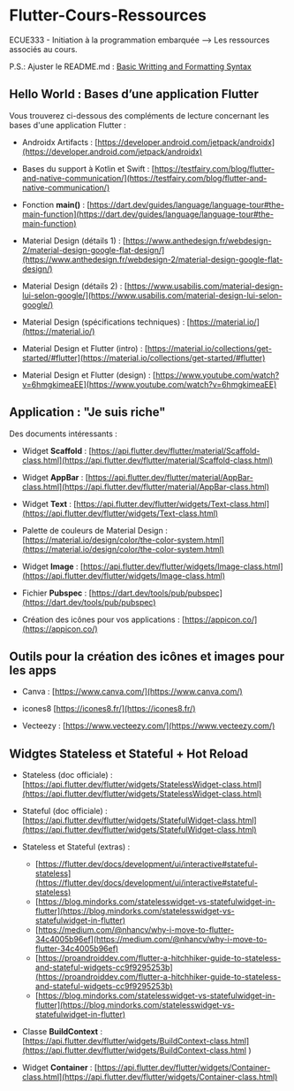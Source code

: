 # Flutter-Cours-Ressources
ECUE333 - Initiation à la programmation embarquée --> Les ressources associés au cours.

P.S.: Ajuster le README.md : [Basic Writting and Formatting Syntax](https://docs.github.com/en/github/writing-on-github/basic-writing-and-formatting-syntax)

## Hello World : Bases d’une application Flutter

Vous trouverez ci-dessous des compléments de lecture concernant les bases d'une application Flutter :

- Androidx Artifacts : [https://developer.android.com/jetpack/androidx](https://developer.android.com/jetpack/androidx)

- Bases du support à Kotlin et Swift : [https://testfairy.com/blog/flutter-and-native-communication/](https://testfairy.com/blog/flutter-and-native-communication/)

- Fonction __main()__ : [https://dart.dev/guides/language/language-tour#the-main-function](https://dart.dev/guides/language/language-tour#the-main-function)

- Material Design (détails 1) : [https://www.anthedesign.fr/webdesign-2/material-design-google-flat-design/](https://www.anthedesign.fr/webdesign-2/material-design-google-flat-design/)

- Material Design (détails 2) : [https://www.usabilis.com/material-design-lui-selon-google/](https://www.usabilis.com/material-design-lui-selon-google/)

- Material Design (spécifications techniques) : [https://material.io/](https://material.io/)

- Material Design et Flutter (intro) : [https://material.io/collections/get-started/#flutter](https://material.io/collections/get-started/#flutter)

- Material Design et Flutter (design) : [https://www.youtube.com/watch?v=6hmgkimeaEE](https://www.youtube.com/watch?v=6hmgkimeaEE)

## Application : "Je suis riche"

Des documents intéressants :

- Widget __Scaffold__ : [https://api.flutter.dev/flutter/material/Scaffold-class.html](https://api.flutter.dev/flutter/material/Scaffold-class.html)

- Widget __AppBar__ : [https://api.flutter.dev/flutter/material/AppBar-class.html](https://api.flutter.dev/flutter/material/AppBar-class.html)

- Widget __Text__ : [https://api.flutter.dev/flutter/widgets/Text-class.html](https://api.flutter.dev/flutter/widgets/Text-class.html)

- Palette de couleurs de Material Design : [https://material.io/design/color/the-color-system.html](https://material.io/design/color/the-color-system.html)

- Widget __Image__ : [https://api.flutter.dev/flutter/widgets/Image-class.html](https://api.flutter.dev/flutter/widgets/Image-class.html)

- Fichier __Pubspec__ : [https://dart.dev/tools/pub/pubspec](https://dart.dev/tools/pub/pubspec)

- Création des icônes pour vos applications : [https://appicon.co/](https://appicon.co/)

## Outils pour la création des icônes et images pour les apps

- Canva : [https://www.canva.com/](https://www.canva.com/)

- icones8 [https://icones8.fr/](https://icones8.fr/)

- Vecteezy : [https://www.vecteezy.com/](https://www.vecteezy.com/)

## Widgtes Stateless et Stateful + Hot Reload

- Stateless (doc officiale) : [https://api.flutter.dev/flutter/widgets/StatelessWidget-class.html](https://api.flutter.dev/flutter/widgets/StatelessWidget-class.html)

- Stateful (doc officiale) : [https://api.flutter.dev/flutter/widgets/StatefulWidget-class.html](https://api.flutter.dev/flutter/widgets/StatefulWidget-class.html)

- Stateless et Stateful (extras) : 
  - [https://flutter.dev/docs/development/ui/interactive#stateful-stateless](https://flutter.dev/docs/development/ui/interactive#stateful-stateless)
  - [https://blog.mindorks.com/statelesswidget-vs-statefulwidget-in-flutter](https://blog.mindorks.com/statelesswidget-vs-statefulwidget-in-flutter)
  - [https://medium.com/@nhancv/why-i-move-to-flutter-34c4005b96ef](https://medium.com/@nhancv/why-i-move-to-flutter-34c4005b96ef)
  - [https://proandroiddev.com/flutter-a-hitchhiker-guide-to-stateless-and-stateful-widgets-cc9f9295253b](https://proandroiddev.com/flutter-a-hitchhiker-guide-to-stateless-and-stateful-widgets-cc9f9295253b)
  - [https://blog.mindorks.com/statelesswidget-vs-statefulwidget-in-flutter](https://blog.mindorks.com/statelesswidget-vs-statefulwidget-in-flutter)



- Classe __BuildContext__ : [https://api.flutter.dev/flutter/widgets/BuildContext-class.html](https://api.flutter.dev/flutter/widgets/BuildContext-class.html
)

- Widget __Container__ : [https://api.flutter.dev/flutter/widgets/Container-class.html](https://api.flutter.dev/flutter/widgets/Container-class.html)
